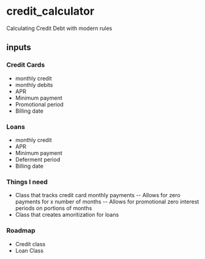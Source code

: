 # credit_calculator
Calculating Credit Debt with modern rules

## inputs

### Credit Cards
- monthly credit
- monthly debits
- APR
- Minimum payment
- Promotional period
- Billing date

### Loans
- monthly credit
- APR
- Minimum payment
- Deferment period
- Billing date

### Things I need
- Class that tracks credit card monthly payments
-- Allows for zero payments for x number of months
-- Allows for promotional zero interest periods on portions of months
- Class that creates amoritization for loans

### Roadmap
- Credit class
- Loan Class
